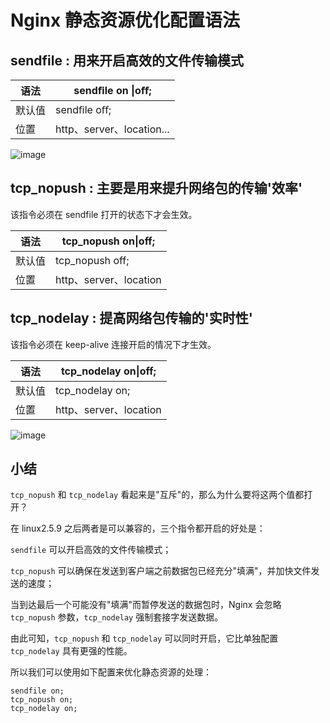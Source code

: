 # Nginx 静态资源优化配置语法

## sendfile : 用来开启高效的文件传输模式

| 语法   | sendﬁle on \|oﬀ;          |
| ------ | ------------------------- |
| 默认值 | sendﬁle oﬀ;               |
| 位置   | http、server、location... |

![image](https://github.com/TomatoZ7/notes-of-tz/blob/master/images/nginx_static_opt1.png)

## tcp_nopush : 主要是用来提升网络包的传输'效率'

该指令必须在 sendfile 打开的状态下才会生效。

| 语法   | tcp_nopush on\|off;    |
| ------ | ---------------------- |
| 默认值 | tcp_nopush off;         |
| 位置   | http、server、location |

## tcp_nodelay : 提高网络包传输的'实时性'

该指令必须在 keep-alive 连接开启的情况下才生效。

| 语法   | tcp_nodelay on\|off;   |
| ------ | ---------------------- |
| 默认值 | tcp_nodelay on;        |
| 位置   | http、server、location |

![image](https://github.com/TomatoZ7/notes-of-tz/blob/master/images/nginx_static_opt2.png)

## 小结

`tcp_nopush` 和 `tcp_nodelay` 看起来是"互斥"的，那么为什么要将这两个值都打开？

在 linux2.5.9 之后两者是可以兼容的，三个指令都开启的好处是：

`sendfile` 可以开启高效的文件传输模式；

`tcp_nopush` 可以确保在发送到客户端之前数据包已经充分"填满"，并加快文件发送的速度；

当到达最后一个可能没有"填满"而暂停发送的数据包时，Nginx 会忽略 `tcp_nopush` 参数，`tcp_nodelay` 强制套接字发送数据。

由此可知，`tcp_nopush` 和 `tcp_nodelay` 可以同时开启，它比单独配置 `tcp_nodelay` 具有更强的性能。

所以我们可以使用如下配置来优化静态资源的处理：

```
sendfile on;
tcp_nopush on;
tcp_nodelay on;
```